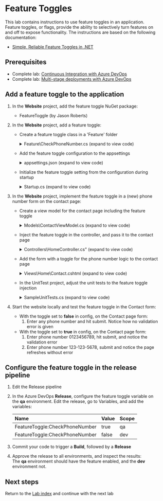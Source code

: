# Feature Toggles

This lab contains instructions to use feature toggles in an application.
Feature toggles, or flags, provide the ability to selectively turn features on and off to expose functionality.
The instructions are based on the following documentation:

- [Simple, Reliable Feature Toggles in .NET](http://jason-roberts.github.io/FeatureToggle.Docs/)

## Prerequisites

- Complete lab: [Continuous Integration with Azure DevOps](../azure-devops-project/README.md)
- Complete lab: [Multi-stage deployments with Azure DevOps](../multi-stage-deployments/README.md)

## Add a feature toggle to the application

1. In the **Website** project, add the feature toggle NuGet package:
    - FeatureToggle (by Jason Roberts)

1. In the **Website** project, add a feature toggle:
    - Create a feature toggle class in a 'Feature' folder 
        <details><summary>Feature\CheckPhoneNumber.cs (expand to view code)</summary>

        ```csharp
        using FeatureToggle;

        namespace aspnet_core_dotnet_core.Features
        {
            public class CheckPhoneNumber : SimpleFeatureToggle { }
        }
        ```
        </details>

    - Add the feature toggle configuration to the appsettings
        <details><summary>appsettings.json (expand to view code)</summary>

        ```json
        {
            "FeatureToggle": {
                "CheckPhoneNumber": false
            }
            ...
        }
        ```
        </details>

    - Initialize the feature toggle setting from the configuration during startup

        <details><summary>Startup.cs (expand to view code)</summary>

            ```csharp
            // This method gets called by the runtime. Use this method to add services to the container.
            public void ConfigureServices(IServiceCollection services)
            {
                // Set provider config so file is read from content root path
                var provider = new AppSettingsProvider { Configuration = Configuration };

                // Add your feature here
                services.AddSingleton(new CheckPhoneNumber { ToggleValueProvider = provider });
                ...
            }
            ```
        </details>

1. In the **Website** project, implement the feature toggle in a (new) phone number form on the contact page:
      - Create a view model for the contact page including the feature toggle

        <details><summary>Models\ContactViewModel.cs (expand to view code)</summary>

            ```csharp
            using FeatureToggle;

            namespace aspnet_core_dotnet_core.Models
            {
                public class ContactViewModel
                {
                    public IFeatureToggle CheckPhoneNumber { get; set; }

                    public string Name { get; set; }

                    public int? PhoneNumber { get; set; }
                }
            }
            ```
        </details>

    - Inject the feature toggle in the controller, and pass it to the contact page

        <details><summary>Controllers\HomeController.cs" (expand to view code)</summary>

            ```csharp
            public class HomeController : Controller
            {
                private readonly CheckPhoneNumber _checkPhoneNumber;
           
                protected HomeController()
                {
                }

                public HomeController(CheckPhoneNumber checkPhoneNumber)
                {
                    _checkPhoneNumber = checkPhoneNumber;
                }

                ...

                public IActionResult Contact()
                {
                    ...
                    // return a contact view model including the toggle setting
                    return View(new ContactViewModel { CheckPhoneNumber = _checkPhoneNumber });
                }

                ...
            }
            ```
        </details>

    - Add the form with a toggle for the phone number logic to the contact page
        <details><summary>Views\Home\Contact.cshtml (expand to view code)</summary>

            ```csharp
            @model aspnet_core_dotnet_core.Models.ContactViewModel

            ...

            <form asp-action="Contact">
                <div asp-validation-summary="ModelOnly" class="text-danger"></div>
                <div class="form-group">
                    <label asp-for="Name" class="control-label"></label>
                    <input asp-for="Name" class="form-control" />
                    <span asp-validation-for="Name" class="text-danger"></span>
                </div>
                <div class="form-group">
                    <label asp-for="PhoneNumber" class="control-label"></label>

                    @if (Model.CheckPhoneNumber.FeatureEnabled)
                    {
                        @Html.TextBoxFor(m => m.PhoneNumber, new { @class = "form-control", placeholder = "555-555-5555", type = "tel", pattern = "\\d{3}[\\-]\\d{3}[\\-]\\d{4}", id = "phone" })
                    }
                    else
                    {
                        @Html.TextBoxFor(m => m.PhoneNumber, new { @class = "form-control", placeholder = "Phone Number", id = "phone" })
                    }

                    <span asp-validation-for="PhoneNumber" class="text-danger"></span>
                </div>
                <div class="form-group">
                    <input id="submit" type="submit" value="Create" class="btn btn-default" />
                </div>
            </form>
            ```
        </details>

    - In the UnitTest project, adjust the unit tests to the feature toggle injection

        <details><summary>SampleUnitTests.cs (expand to view code)</summary>

            ```csharp
            public void IndexPageTest()
            {
                var controller = new HomeController(null);
            ...
            public void AboutPageTest()
            {
                var controller = new HomeController(null);
            ...
            public void ContactPageTest()
            {
                var controller = new HomeController(null);
            ```
        </details>

1. Start the website locally and test the feature toggle in the Contact form:
    - With the toggle set to **false** in config, on the Contact page form:
      1. Enter any phone number and hit submit. Notice how no validation error is given
    - With the toggle set to **true** in config, on the Contact page form:
        1. Enter phone number 0123456789, hit submit, and notice the validation error
        1. Enter phone number 123-123-5678, submit and notice the page refreshes without error

## Configure the feature toggle in the release pipeline

1. Edit the Release pipeline

1. In the Azure DevOps **Release**, configure the feature toggle variable on the **qa** environment.
Edit the release, go to Variables, and add the variables:

    |Name                          |Value|Scope|
    |:-----------------------------|:----|:----|
    |FeatureToggle:CheckPhoneNumber|true |qa   |
    |FeatureToggle:CheckPhoneNumber|false|dev  |

1. Commit your code to trigger a **Build**, followed by a **Release**

1. Approve the release to all environments, and inspect the results:\
The **qa** environment should have the feature enabled, and the **dev** environment not.

## Next steps
Return to the [Lab index](../README.md) and continue with the next lab